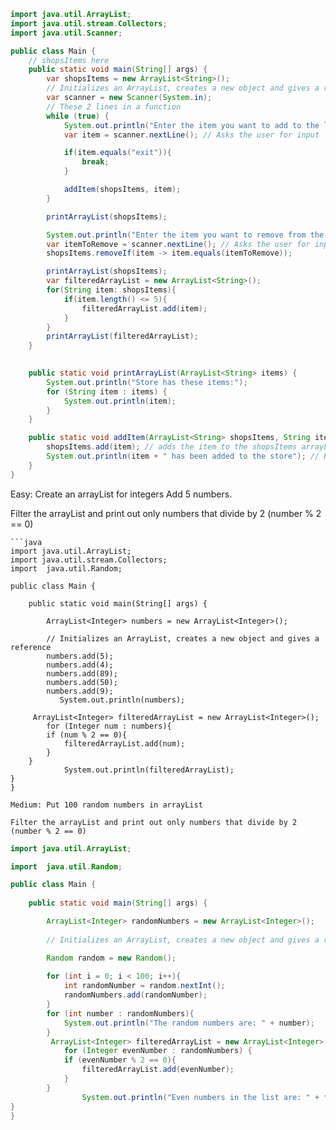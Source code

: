 ```java
import java.util.ArrayList;
import java.util.stream.Collectors;
import java.util.Scanner;

public class Main {
    // shopsItems here
    public static void main(String[] args) {
        var shopsItems = new ArrayList<String>();
        // Initializes an ArrayList, creates a new object and gives a reference
        var scanner = new Scanner(System.in);
        // These 2 lines in a function
        while (true) {
            System.out.println("Enter the item you want to add to the list or type exit to stop: ");
            var item = scanner.nextLine(); // Asks the user for input

            if(item.equals("exit")){
                break;
            }

            addItem(shopsItems, item);
        }

        printArrayList(shopsItems);

        System.out.println("Enter the item you want to remove from the list:");
        var itemToRemove = scanner.nextLine(); // Asks the user for input
        shopsItems.removeIf(item -> item.equals(itemToRemove));

        printArrayList(shopsItems);
        var filteredArrayList = new ArrayList<String>();
        for(String item: shopsItems){
            if(item.length() <= 5){
                filteredArrayList.add(item);
            }
        }
        printArrayList(filteredArrayList);
    }
       

    public static void printArrayList(ArrayList<String> items) {
        System.out.println("Store has these items:");
        for (String item : items) {
            System.out.println(item);
        }
    }

    public static void addItem(ArrayList<String> shopsItems, String item) {
        shopsItems.add(item); // adds the item to the shopsItems arrayList
        System.out.println(item + " has been added to the store"); // Provide information to the user
    }
}
```
Easy: Create an arrayList for integers
Add 5 numbers.

Filter the arrayList and print out only numbers that divide by 2 
(number % 2 == 0)
```
```java
import java.util.ArrayList;
import java.util.stream.Collectors;
import  java.util.Random;

public class Main {
    
    public static void main(String[] args) {
        
        ArrayList<Integer> numbers = new ArrayList<Integer>();
        
        // Initializes an ArrayList, creates a new object and gives a reference
        numbers.add(5);
        numbers.add(4);
        numbers.add(89);
        numbers.add(50);
        numbers.add(9);
           System.out.println(numbers);
    
     ArrayList<Integer> filteredArrayList = new ArrayList<Integer>();
        for (Integer num : numbers){
        if (num % 2 == 0){
            filteredArrayList.add(num);
        }
    }
            System.out.println(filteredArrayList);
}
}
```
```
Medium: Put 100 random numbers in arrayList

Filter the arrayList and print out only numbers that divide by 2 
(number % 2 == 0)
```
```java
import java.util.ArrayList;

import  java.util.Random;

public class Main {
    
    public static void main(String[] args) {

        ArrayList<Integer> randomNumbers = new ArrayList<Integer>();
        
        // Initializes an ArrayList, creates a new object and gives a reference

        Random random = new Random();        
      
        for (int i = 0; i < 100; i++){
            int randomNumber = random.nextInt();
            randomNumbers.add(randomNumber);
        }
        for (int number : randomNumbers){
            System.out.println("The random numbers are: " + number);
        }
         ArrayList<Integer> filteredArrayList = new ArrayList<Integer>();
            for (Integer evenNumber : randomNumbers) {
            if (evenNumber % 2 == 0){
                filteredArrayList.add(evenNumber);
            }
        }
                System.out.println("Even numbers in the list are: " + filteredArrayList);
}
}
```

